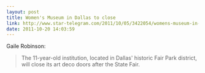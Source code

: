 ```yaml
---
layout: post
title: Women's Museum in Dallas to close
link: http://www.star-telegram.com/2011/10/05/3422054/womens-museum-in-dallas-to-close.html#tvg
date: 2011-10-20 14:03:59
---
```


Gaile Robinson:
> The 11-year-old institution, located in Dallas' historic Fair Park district,
> will close its art deco doors after the State Fair.
